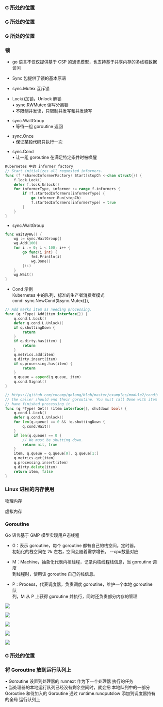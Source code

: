 ### G 所处的位置







### 

### G 所处的位置

### G 所处的位置

### 锁

- go 语言不仅仅提供基于 CSP 的通讯模型，也支持基于共享内存的多线程数据访问  

- Sync 包提供了锁的基本原语  

- sync.Mutex 互斥锁  

- Lock()加锁，Unlock 解锁  
  • sync.RWMutex 读写分离锁  
  • 不限制并发读，只限制并发写和并发读写  

- sync.WaitGroup  
  • 等待一组 goroutine 返回  

- sync.Once  
  • 保证某段代码只执行一次  

- sync.Cond  
  • 让一组 goroutine 在满足特定条件时被唤醒

```go
Kubernetes 中的 informer factory
// Start initializes all requested informers.
func (f *sharedInformerFactory) Start(stopCh <-chan struct{}) {
    f.lock.Lock()
    defer f.lock.Unlock()
    for informerType, informer := range f.informers {
        if !f.startedInformers[informerType] {
            go informer.Run(stopCh)
            f.startedInformers[informerType] = true
        }
    }
}
```

- sync.WaitGroup

```go
func waitByWG() {
    wg := sync.WaitGroup{}
    wg.Add(100)
    for i := 0; i < 100; i++ {
        go func(i int) {
            fmt.Println(i)
            wg.Done()
        }(i)
    }
    wg.Wait()
}
```

- Cond 示例  
  Kubernetes 中的队列，标准的生产者消费者模式  
  cond: sync.NewCond(&sync.Mutex{}),

```go
// Add marks item as needing processing.
func (q *Type) Add(item interface{}) {
    q.cond.L.Lock()
    defer q.cond.L.Unlock()
    if q.shuttingDown {
        return
    }
    if q.dirty.has(item) {
        return
    }
    q.metrics.add(item)
    q.dirty.insert(item)
    if q.processing.has(item) {
        return
    }
    q.queue = append(q.queue, item)
    q.cond.Signal()
}
```

```go
// https://github.com/cncamp/golang/blob/master/examples/module2/condition/main.go// Get blocks until it can return an item to be processed. If shutdown = true,
// the caller should end their goroutine. You must call Done with item when you
// have finished processing it.
func (q *Type) Get() (item interface{}, shutdown bool) {
    q.cond.L.Lock()
    defer q.cond.L.Unlock()
    for len(q.queue) == 0 && !q.shuttingDown {
        q.cond.Wait()
    }
    if len(q.queue) == 0 {
        // We must be shutting down.
        return nil, true
    }
    item, q.queue = q.queue[0], q.queue[1:]
    q.metrics.get(item)
    q.processing.insert(item)
    q.dirty.delete(item)
    return item, false
}
```

### Linux 进程的内存使用

物理内存

虚拟内存

### Goroutine

Go 语言基于 GMP 模型实现用户态线程  

- G：表示 goroutine，每个 goroutine 都有自己的栈空间，定时器，  
  初始化的栈空间在 2k 左右，空间会随着需求增长。  --cpu数量对应

- M：Machine，抽象化代表内核线程，记录内核线程栈信息，当 goroutine 调度  
  到线程时，使用该 goroutine 自己的栈信息。  

- P：Process，代表调度器，负责调度 goroutine，维护一个本地 goroutine 队  
  列，M 从 P 上获得 goroutine 并执行，同时还负责部分内存的管理

![](D:\code\project\images\0082d916db82f500ffc8289fdbecb258b61fc574.png)

![](D:\code\project\images\2022-03-13-10-41-16-image.png)

![](D:\code\project\images\2022-03-13-11-08-04-image.png)

![](D:\code\project\images\2022-03-13-11-09-48-image.png)

![](D:\code\project\images\2022-03-13-11-10-41-image.png)

### G 所处的位置



### 将 Goroutine 放到运行队列上

• Goroutine 设置到处理器的 runnext 作为下一个处理器 执行的任务  
• 当处理器的本地运行队列已经没有剩余空间时，就会把  本地队列中的一部分 Goroutine 和待加入的 Goroutine  通过 runtime.runqputslow 添加到调度器持有的全局  运行队列上


